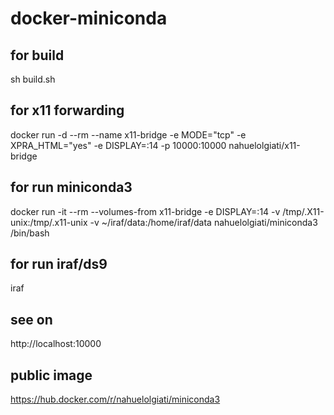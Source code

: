 # docker-miniconda

## for build
sh build.sh

## for x11 forwarding
docker run -d --rm --name x11-bridge -e MODE="tcp" -e XPRA_HTML="yes" -e DISPLAY=:14 -p 10000:10000 nahuelolgiati/x11-bridge

## for run miniconda3
docker run -it --rm --volumes-from x11-bridge -e DISPLAY=:14 -v /tmp/.X11-unix:/tmp/.x11-unix -v ~/iraf/data:/home/iraf/data nahuelolgiati/miniconda3 /bin/bash

## for run iraf/ds9
iraf

## see on
http://localhost:10000

## public image
https://hub.docker.com/r/nahuelolgiati/miniconda3
